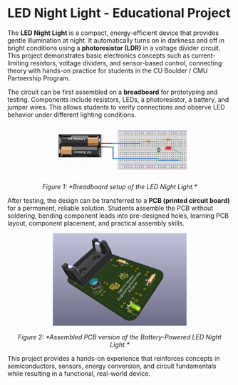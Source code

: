 # LED Night Light - Educational Project

The **LED Night Light** is a compact, energy-efficient device that provides gentle illumination at night. It automatically turns on in darkness and off in bright conditions using a **photoresistor (LDR)** in a voltage divider circuit. This project demonstrates basic electronics concepts such as current-limiting resistors, voltage dividers, and sensor-based control, connecting theory with hands-on practice for students in the CU Boulder / CMU Partnership Program.

The circuit can be first assembled on a **breadboard** for prototyping and testing. Components include resistors, LEDs, a photoresistor, a battery, and jumper wires. This allows students to verify connections and observe LED behavior under different lighting conditions.

<p align="center">
  <img src="./figures/breadboard_circuit_fritzing.jpg" alt="Breadboard LED Night Light" width="300"/>
</p>
<p align="center"><em>Figure 1: *Breadboard setup of the LED Night Light.*</em></p>


After testing, the design can be transferred to a **PCB (printed circuit board)** for a permanent, reliable solution. Students assemble the PCB without soldering, bending component leads into pre-designed holes, learning PCB layout, component placement, and practical assembly skills.

<p align="center">
  <img src="figures/PCB_board.png" alt="PCB LED Night Light" width="300"/>
</p>
<p align="center"><em>Figure 2: *Assembled PCB version of the Battery-Powered LED Night Light.*</em></p>


This project provides a hands-on experience that reinforces concepts in semiconductors, sensors, energy conversion, and circuit fundamentals while resulting in a functional, real-world device.

